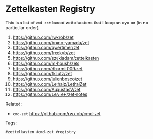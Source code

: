 # Zettelkasten Registry

This is a list of `cmd-zet` based zettelkastens that I keep an eye on (in
no particular order).

1. <https://github.com/rwxrob/zet>
1. <https://github.com/bruno-yamada/zet>
1. <https://github.com/qwertimer/zet>
1. <https://github.com/freekvb/zet>
1. <https://github.com/szukiadam/zettelkasten>
1. <https://github.com/m-housh/zets>
1. <https://github.com/dharmit009/zet>
1. <https://github.com/fkautz/zet>
1. <https://github.com/julienbosco/zet>
1. <https://github.com/Lethalz/LethalZet>
1. <https://github.com/AugustasV/zet>
1. <https://github.com/LeATeP/zet-notes>

Related:

* `cmd-zet`
	<https://github.com/rwxrob/cmd-zet>

Tags:

	#zettelkasten #cmd-zet #registry
